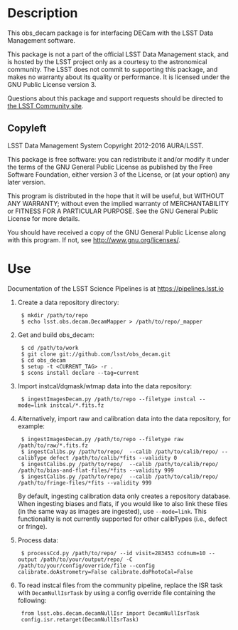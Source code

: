 Description
===========

This obs_decam package is for interfacing DECam with the LSST Data Management
software.

This package is not a part of the official LSST Data Management stack, and is
hosted by the LSST project only as a courtesy to the astronomical community.
The LSST does not commit to supporting this package, and makes no warranty
about its quality or performance.  It is licensed under the GNU Public License
version 3.

Questions about this package and support requests should be directed to
[the LSST Community site](https://community.lsst.org).


Copyleft
--------

LSST Data Management System
Copyright 2012-2016 AURA/LSST.

This package is free software: you can redistribute it and/or modify
it under the terms of the GNU General Public License as published by
the Free Software Foundation, either version 3 of the License, or
(at your option) any later version.

This program is distributed in the hope that it will be useful,
but WITHOUT ANY WARRANTY; without even the implied warranty of
MERCHANTABILITY or FITNESS FOR A PARTICULAR PURPOSE.  See the
GNU General Public License for more details.

You should have received a copy of the GNU General Public License
along with this program.  If not, see <http://www.gnu.org/licenses/>.


Use
===

Documentation of the LSST Science Pipelines is at https://pipelines.lsst.io

1. Create a data repository directory:

        $ mkdir /path/to/repo
        $ echo lsst.obs.decam.DecamMapper > /path/to/repo/_mapper

2. Get and build obs_decam:

        $ cd /path/to/work
        $ git clone git://github.com/lsst/obs_decam.git
        $ cd obs_decam
        $ setup -t <CURRENT_TAG> -r .
        $ scons install declare --tag=current

3. Import instcal/dqmask/wtmap data into the data repository:

        $ ingestImagesDecam.py /path/to/repo --filetype instcal --mode=link instcal/*.fits.fz

4. Alternatively, import raw and calibration data into the data repository, for example:

        $ ingestImagesDecam.py /path/to/repo --filetype raw /path/to/raw/*.fits.fz
        $ ingestCalibs.py /path/to/repo/  --calib /path/to/calib/repo/ --calibType defect /path/to/calib/*fits --validity 0
        $ ingestCalibs.py /path/to/repo/  --calib /path/to/calib/repo/ /path/to/bias-and-flat-files/*fits --validity 999
        $ ingestCalibs.py /path/to/repo/  --calib /path/to/calib/repo/ /path/to/fringe-files/*fits --validity 999

   By default, ingesting calibration data only creates a repository database.
   When ingesting biases and flats, if you would like to also link these files (in the same way as images are ingested), use `--mode=link`.
   This functionality is not currently supported for other calibTypes (i.e., defect or fringe).

5. Process data:

        $ processCcd.py /path/to/repo/ --id visit=283453 ccdnum=10 --output /path/to/your/output/repo/ -C /path/to/your/config/override/file --config calibrate.doAstrometry=False calibrate.doPhotoCal=False

6. To read instcal files from the community pipeline, replace the ISR task with `DecamNullIsrTask` by using a config override file containing the following:

        from lsst.obs.decam.decamNullIsr import DecamNullIsrTask
        config.isr.retarget(DecamNullIsrTask)
